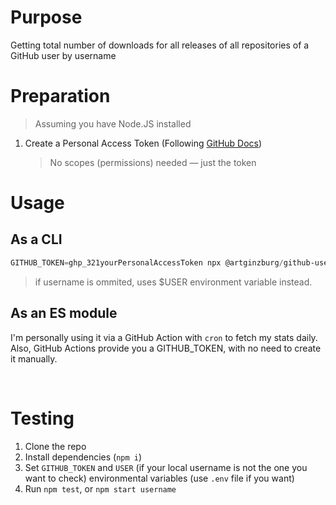 # Purpose

Getting total number of downloads
for all releases
of all repositories
of a GitHub user
by username

# Preparation

> Assuming you have Node.JS installed

1. Create a Personal Access Token (Following [GitHub Docs](https://docs.github.com/en/authentication/keeping-your-account-and-data-secure/creating-a-personal-access-token))
   > No scopes (permissions) needed — just the token

# Usage

## As a CLI

```ps1
GITHUB_TOKEN=ghp_321yourPersonalAccessToken npx @artginzburg/github-user-downloads username
```

> if username is ommited, uses $USER environment variable instead.

## As an ES module

I'm personally using it via a GitHub Action with `cron` to fetch my stats daily. Also, GitHub Actions provide you a GITHUB_TOKEN, with no need to create it manually.

<br/>

# Testing

1. Clone the repo
2. Install dependencies (`npm i`)
3. Set `GITHUB_TOKEN` and `USER` (if your local username is not the one you want to check) environmental variables (use `.env` file if you want)
4. Run `npm test`, or `npm start username`
